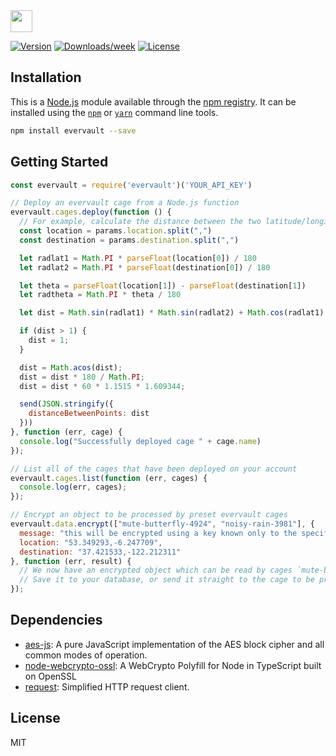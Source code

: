 <img src="https://raw.githubusercontent.com/evervault/evervault-sdk/master/logo.png" height="35" />

[![Version](https://img.shields.io/npm/v/evervault-sdk.svg)](https://npmjs.org/package/evervault-sdk)
[![Downloads/week](https://img.shields.io/npm/dw/evervault-sdk.svg)](https://npmjs.org/package/evervault-sdk)
[![License](https://img.shields.io/npm/l/evervault-sdk.svg)](https://github.com/evervault/evervault-sdk/blob/master/package.json)

## Installation

This is a [Node.js](https://nodejs.org/) module available through the
[npm registry](https://www.npmjs.com/). It can be installed using the
[`npm`](https://docs.npmjs.com/getting-started/installing-npm-packages-locally)
or
[`yarn`](https://yarnpkg.com/en/)
command line tools.

```sh
npm install evervault --save
```

## Getting Started
```node.js
const evervault = require('evervault')('YOUR_API_KEY')

// Deploy an evervault cage from a Node.js function
evervault.cages.deploy(function () {
  // For example, calculate the distance between the two latitude/longitude pairs
  const location = params.location.split(",")
  const destination = params.destination.split(",")

  let radlat1 = Math.PI * parseFloat(location[0]) / 180
  let radlat2 = Math.PI * parseFloat(destination[0]) / 180

  let theta = parseFloat(location[1]) - parseFloat(destination[1])
  let radtheta = Math.PI * theta / 180

  let dist = Math.sin(radlat1) * Math.sin(radlat2) + Math.cos(radlat1) * Math.cos(radlat2) * Math.cos(radtheta)

  if (dist > 1) {
    dist = 1;
  }

  dist = Math.acos(dist);
  dist = dist * 180 / Math.PI;
  dist = dist * 60 * 1.1515 * 1.609344;

  send(JSON.stringify({
    distanceBetweenPoints: dist
  }))
}, function (err, cage) {
  console.log("Successfully deployed cage " + cage.name)
});

// List all of the cages that have been deployed on your account
evervault.cages.list(function (err, cages) {
  console.log(err, cages);
});

// Encrypt an object to be processed by preset evervault cages
evervault.data.encrypt(["mute-butterfly-4924", "noisy-rain-3981"], {
  message: "this will be encrypted using a key known only to the specified evervault cages",
  location: "53.349293,-6.247709",
  destination: "37.421533,-122.212311"
}, function (err, result) {
  // We now have an encrypted object which can be read by cages `mute-butterfly-4924` and `noisy-rain-3981`
  // Save it to your database, or send it straight to the cage to be processed.
});

```

## Dependencies

- [aes-js](https://ghub.io/aes-js): A pure JavaScript implementation of the AES block cipher and all common modes of operation.
- [node-webcrypto-ossl](https://ghub.io/node-webcrypto-ossl): A WebCrypto Polyfill for Node in TypeScript built on OpenSSL
- [request](https://ghub.io/request): Simplified HTTP request client.


## License

MIT
